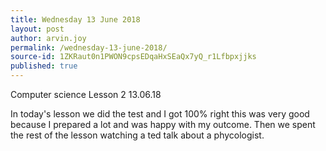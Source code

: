 ```yaml
---
title: Wednesday 13 June 2018
layout: post
author: arvin.joy
permalink: /wednesday-13-june-2018/
source-id: 1ZKRaut0n1PWON9cpsEDqaHxSEaQx7yQ_r1Lfbpxjjks
published: true
---
```

Computer science Lesson 2           13.06.18

In today's lesson we did the test and I got 100% right this was very good because I prepared a lot and was happy with my outcome. Then we spent the rest of the lesson watching a ted talk about a phycologist.


